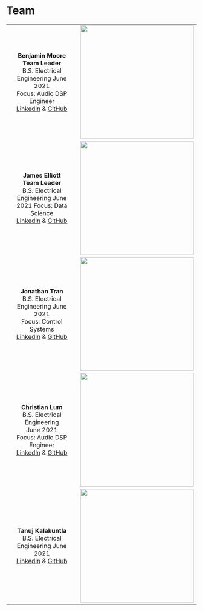 # Team

| | |
|:---------------------------------------------------------:|:---------------------------------------------------:|
|**Benjamin Moore** <br/> **Team Leader** <br/> B.S. Electrical Engineering June 2021 <br/> Focus: Audio DSP Engineer <br/> [LinkedIn](https://linkedIn.com/in/brmoore21) & [GitHub](https://github.com/mooreben34) | <img src="https://media-exp1.licdn.com/dms/image/C5603AQHj2KnwEhiXJg/profile-displayphoto-shrink_800_800/0/1554922241999?e=1624492800&v=beta&t=iiUxBEuxPHy1cZsLU6lNk5YrkklsFvNJWMwx4EUOHTY" height="300"> |
|**James Elliott** <br/> **Team Leader** <br/> B.S. Electrical Engineering June 2021 Focus: Data Science <br/> [LinkedIn](https://www.linkedin.com/in/conrad-rowling-28b569196/) & [GitHub](https://github.com/Conrad-Rowling) | <img src="https://media-exp1.licdn.com/dms/image/C4E03AQEQcsOiyWKDLw/profile-displayphoto-shrink_800_800/0/1596562002239?e=1624492800&v=beta&t=Zk1d1Gk3sNPnujr23dU2x6Gk11CbXN233BPjpOuf9SY" height="300"> |
|**Jonathan Tran** <br/> B.S. Electrical Engineering June 2021 <br/> Focus: Control Systems <br/> [LinkedIn](https://www.linkedin.com/in/jonathan-tran-bbb231170/) & [GitHub](https://github.com/jkt293) | <img src = "https://scontent.fsac1-2.fna.fbcdn.net/v/t1.6435-9/81018129_1379577732222986_3589455356410986496_n.jpg?_nc_cat=103&ccb=1-3&_nc_sid=09cbfe&_nc_ohc=0H_zYa457BUAX9pcGTi&_nc_ht=scontent.fsac1-2.fna&oh=ff4df2c69da9bed852e3578486d07569&oe=60A4E144" height="300"> |
|**Christian Lum** <br/> B.S. Electrical Engineering <br/> June 2021 <br/> Focus: Audio DSP Engineer <br/> [LinkedIn](https://linkedIn.com/in/jocelyn-park) & [GitHub](https://github.com/spectivePer) |<img src="https://media-exp1.licdn.com/dms/image/C5603AQFEAUzVolvgCQ/profile-displayphoto-shrink_800_800/0/1543109083838?e=1624492800&v=beta&t=_2R73Ju7TKmChL4OUgu06Io4QTJHJWY4EShT79P3NxQ" height="300">|
|**Tanuj Kalakuntla** <br/> B.S. Electrical Engineering June 2021 <br/> [LinkedIn](https://linkedIn.com/in/isabelle-asistin) & [GitHub](https://github.com/ijasistin) | <img src="https://media-exp1.licdn.com/dms/image/C5603AQHBraiL4_QPwA/profile-displayphoto-shrink_800_800/0/1553833117709?e=1624492800&v=beta&t=T9CNHDjNpbNX5TZlnqyJbADmtvuQcHZ3LRr2ZvU94gA" height="300"> |
